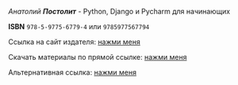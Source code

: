 _Анатолий **Постолит**_ - Python, Django и Pycharm для начинающих

**ISBN** `978-5-9775-6779-4` или `9785977567794`

Ссылка на сайт издателя: [нажми меня](https://bhv.ru/product/python-django-i-pycharm-dlya-nachinayushhih/)

Скачать материалы по прямой ссылке: [нажми меня](https://zip.bhv.ru/9785977567794.zip)

Альтернативная ссылка: [нажми меня](https://drive.google.com/file/d/1NRQAsHrWYzZ5akhPApyozofM-XKtkj38/view?usp=sharing)
